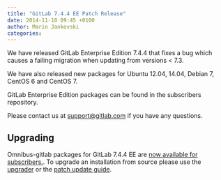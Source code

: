 ```yaml
---
title: "GitLab 7.4.4 EE Patch Release"
date: 2014-11-10 09:45 +0100
author: Marin Jankovski
categories:
---
```


We have released GitLab Enterprise Edition 7.4.4 that fixes a bug which causes a failing migration when updating from versions < 7.3.

We have also released new packages for Ubuntu 12.04, 14.04, Debian 7, CentOS 6 and CentOS 7.

GitLab Enterprise Edition packages can be found in the subscribers repository.

Please contact us at support@gitlab.com if you have any questions.

## Upgrading
Omnibus-gitlab packages for GitLab 7.4.4 EE are [now
available for subscribers.](https://gitlab.com/subscribers/gitlab-ee/blob/master/doc/install/packages.md). To upgrade an installation
from source please use the
[upgrader](http://doc.gitlab.com/ee/update/upgrader.html) or the [patch update
guide](http://doc.gitlab.com/ee/update/patch_versions.html).
